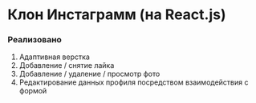 # Клон Инстаграмм (на React.js)

### Реализовано

1. Адаптивная верстка
2. Добавление / снятие лайка
3. Добавление / удаление / просмотр фото
4. Редактирование данных профиля посредством взаимодействия с формой

